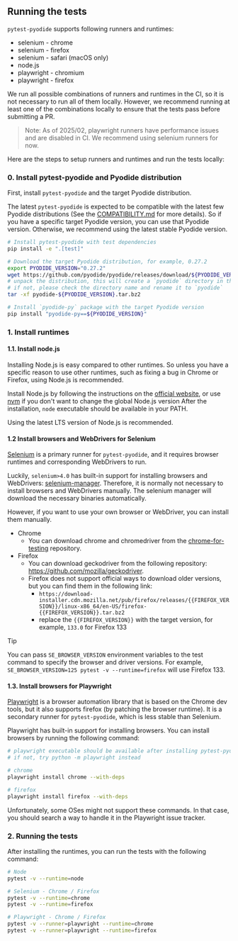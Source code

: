 ## Running the tests

`pytest-pyodide` supports following runners and runtimes:

- selenium - chrome
- selenium - firefox
- selenium - safari (macOS only)
- node.js
- playwright - chromium
- playwright - firefox

We run all possible combinations of runners and runtimes in the CI, so it is not necessary to run all of them locally.
However, we recommend running at least one of the combinations locally to ensure that the tests pass before submitting a PR.

> Note: As of 2025/02, playwright runners have performance issues and are disabled in CI. We recommend using selenium runners for now.

Here are the steps to setup runners and runtimes and run the tests locally:

### 0. Install pytest-pyodide and Pyodide distribution

First, install `pytest-pyodide` and the target Pyodide distribution.

The latest `pytest-pyodide` is expected to be compatible with the latest few Pyodide distributions (See the [COMPATIBILITY.md](COMPATIBILITY.md) for more details).
So if you have a specific target Pyodide version, you can use that Pyodide version. Otherwise, we recommend using the latest stable Pyodide version.

```bash
# Install pytest-pyodide with test dependencies
pip install -e ".[test]"

# Download the target Pyodide distribution, for example, 0.27.2
export PYODIDE_VERSION="0.27.2"
wget https://github.com/pyodide/pyodide/releases/download/${PYODIDE_VERSION}/pyodide-${PYODIDE_VERSION}.tar.bz2
# unpack the distribution, this will create a `pyodide` directory in the current directory
# if not, please check the directory name and rename it to `pyodide`
tar -xf pyodide-${PYODIDE_VERSION}.tar.bz2

# Install `pyodide-py` package with the target Pyodide version
pip install "pyodide-py==${PYODIDE_VERSION}"
```

### 1. Install runtimes

#### 1.1. Install node.js

Installing Node.js is easy compared to other runtimes.
So unless you have a specific reason to use other runtimes, such as fixing a bug in Chrome or Firefox,
using Node.js is recommended.

Install Node.js by following the instructions on the [official website](https://nodejs.org/),
or use [nvm](https://github.com/nvm-sh/nvm) if you don't want to change the global Node.js version
After the installation, `node` executable should be available in your PATH.

Using the latest LTS version of Node.js is recommended.

#### 1.2 Install browsers and WebDrivers for Selenium

[Selenium](https://www.selenium.dev/) is a primary runner for `pytest-pyodide`,
and it requires browser runtimes and corresponding WebDrivers to run.

Luckily, `selenium>4.0` has built-in support for installing browsers and WebDrivers: [selenium-manager](https://www.selenium.dev/documentation/selenium_manager/).
Therefore, it is normally not necessary to install browsers and WebDrivers manually.
The selenium manager will download the necessary binaries automatically.

However, if you want to use your own browser or WebDriver, you can install them manually.

- Chrome
  - You can download chrome and chromedriver from the [chrome-for-testing](https://github.com/GoogleChromeLabs/chrome-for-testing) repository.
- Firefox
  - You can download geckodriver from the following repository: https://github.com/mozilla/geckodriver.
  - Firefox does not support official ways to download older versions, but you can find them in the following link:
    - `https://download-installer.cdn.mozilla.net/pub/firefox/releases/{{FIREFOX_VERSION}}/linux-x86_64/en-US/firefox-{{FIREFOX_VERSION}}.tar.bz2`
    - replace the `{{FIREFOX_VERSION}}` with the target version, for example, `133.0` for Firefox 133

> [!TIP]
> You can pass `SE_BROWSER_VERSION` environment variables to the test command to specify the browser and driver versions.
> For example, `SE_BROWSER_VERSION=125 pytest -v --runtime=firefox` will use Firefox 133.

#### 1.3. Install browsers for Playwright

[Playwright](https://playwright.dev/) is a browser automation library that
is based on the Chrome dev tools, but it also supports firefox (by patching the browser runtime).
It is a secondary runner for `pytest-pyodide`, which is less stable than Selenium.

Playwright has built-in support for installing browsers.
You can install browsers by running the following command:

```bash
# playwright executable should be available after installing pytest-pyodide,
# if not, try python -m playwright instead

# chrome
playwright install chrome --with-deps

# firefox
playwright install firefox --with-deps
```

Unfortunately, some OSes might not support these commands.
In that case, you should search a way to handle it in the Playwright issue tracker.

### 2. Running the tests

After installing the runtimes, you can run the tests with the following command:

```bash
# Node
pytest -v --runtime=node

# Selenium - Chrome / Firefox
pytest -v --runtime=chrome
pytest -v --runtime=firefox

# Playwright - Chrome / Firefox
pytest -v --runner=playwright --runtime=chrome
pytest -v --runner=playwright --runtime=firefox
```
